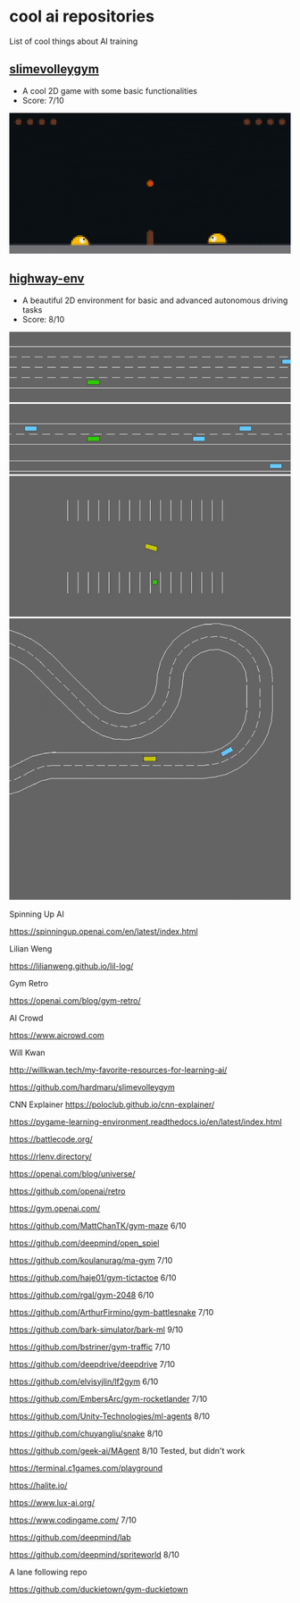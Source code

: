 # cool ai repositories
List of cool things about AI training

## [slimevolleygym](https://github.com/hardmaru/slimevolleygym)
- A cool 2D game with some basic functionalities
- Score: 7/10

![slimevolleygym](_doc/slimevolleygym.gif)



## [highway-env](https://github.com/eleurent/highway-env)
- A beautiful 2D environment for basic and advanced autonomous driving tasks
- Score: 8/10

![highway-env](_doc/highway-env-1.gif)
![highway-env](_doc/highway-env-2.gif)
![highway-env](_doc/highway-env-3.gif)
![highway-env](_doc/highway-env-4.gif)

Spinning Up AI

https://spinningup.openai.com/en/latest/index.html

Lilian Weng

https://lilianweng.github.io/lil-log/

Gym Retro

https://openai.com/blog/gym-retro/

AI Crowd

https://www.aicrowd.com

Will Kwan

http://willkwan.tech/my-favorite-resources-for-learning-ai/

https://github.com/hardmaru/slimevolleygym

CNN Explainer
https://poloclub.github.io/cnn-explainer/

https://pygame-learning-environment.readthedocs.io/en/latest/index.html

https://battlecode.org/

https://rlenv.directory/

https://openai.com/blog/universe/

https://github.com/openai/retro

https://gym.openai.com/

https://github.com/MattChanTK/gym-maze 6/10

https://github.com/deepmind/open_spiel

https://github.com/koulanurag/ma-gym 7/10

https://github.com/haje01/gym-tictactoe 6/10

https://github.com/rgal/gym-2048 6/10

https://github.com/ArthurFirmino/gym-battlesnake 7/10

https://github.com/bark-simulator/bark-ml 9/10

https://github.com/bstriner/gym-traffic 7/10

https://github.com/deepdrive/deepdrive 7/10

https://github.com/elvisyjlin/lf2gym 6/10

https://github.com/EmbersArc/gym-rocketlander 7/10

https://github.com/Unity-Technologies/ml-agents 8/10

https://github.com/chuyangliu/snake 8/10

https://github.com/geek-ai/MAgent 8/10 Tested, but didn't work

https://terminal.c1games.com/playground

https://halite.io/

https://www.lux-ai.org/

https://www.codingame.com/ 7/10

https://github.com/deepmind/lab

https://github.com/deepmind/spriteworld 8/10


A lane following repo

https://github.com/duckietown/gym-duckietown
